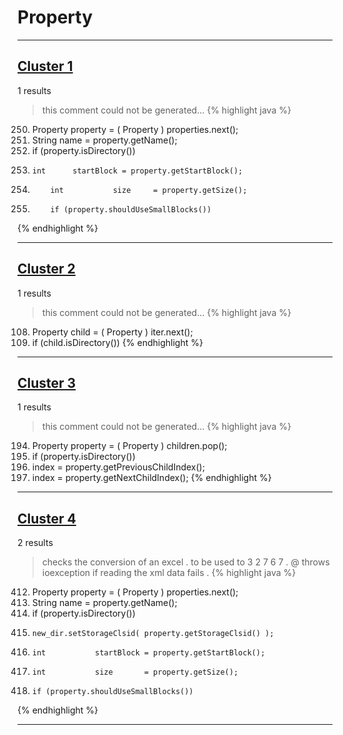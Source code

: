 # Property

***

## [Cluster 1](./1)
1 results
> this comment could not be generated...
{% highlight java %}
250. Property property = ( Property ) properties.next();
251. String   name     = property.getName();
253. if (property.isDirectory())
267.     int      startBlock = property.getStartBlock();
272.         int           size     = property.getSize();
275.         if (property.shouldUseSmallBlocks())
{% endhighlight %}

***

## [Cluster 2](./2)
1 results
> this comment could not be generated...
{% highlight java %}
108. Property child     = ( Property ) iter.next();
111. if (child.isDirectory())
{% endhighlight %}

***

## [Cluster 3](./3)
1 results
> this comment could not be generated...
{% highlight java %}
194. Property property = ( Property ) children.pop();
197. if (property.isDirectory())
201. index = property.getPreviousChildIndex();
206. index = property.getNextChildIndex();
{% endhighlight %}

***

## [Cluster 4](./4)
2 results
> checks the conversion of an excel . to be used to 3 2 7 6 7 . @ throws ioexception if reading the xml data fails . 
{% highlight java %}
412. Property      property = ( Property ) properties.next();
413. String        name     = property.getName();
418. if (property.isDirectory())
423.     new_dir.setStorageClsid( property.getStorageClsid() );
431.     int           startBlock = property.getStartBlock();
432.     int           size       = property.getSize();
435.     if (property.shouldUseSmallBlocks())
{% endhighlight %}

***

